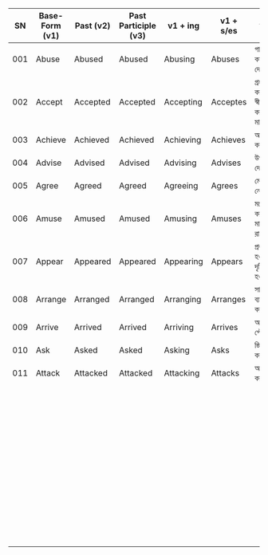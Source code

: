 | SN  | Base-Form (v1)  | Past (v2)  | Past Participle (v3) | v1 + ing  | v1 + s/es  | বাংলা  |
|---|---|---|---|---|---|---|
| 001  | Abuse     | Abused        | Abused        | Abusing       | Abuses        | গালাগালি কারা/দেওয়া  |
| 002  | Accept    | Accepted      | Accepted      | Accepting     | Acceptes      | গ্রহন করা, স্বীকার করা, মানা  |
| 003  | Achieve   | Achieved      | Achieved      | Achieving     | Achieves      | অর্জন করা  |
| 004  | Advise    | Advised       | Advised       | Advising      | Advises       | উপদেশ দেওয়া  |
| 005  | Agree     | Agreed        | Agreed        | Agreeing      | Agrees        | মেনে নেওয়া  |
| 006  | Amuse     | Amused        | Amused        | Amusing       | Amuses        | মনোরঞ্জন করা, মাতিয়ে রাখা  |
| 007  | Appear    | Appeared      | Appeared      | Appearing     | Appears       | প্রকাশিত হওয়া, দৃষ্টিগোচর হওয়া  |
| 008  | Arrange   | Arranged      | Arranged      | Arranging     | Arranges      | সাজান, ব্যবস্থা করা  |
| 009  | Arrive    | Arrived       | Arrived       | Arriving      | Arrives       | আগমন, পৌঁছান  |
| 010  | Ask       | Asked         | Asked         | Asking        | Asks          | জিজ্ঞাসা করা  |
| 011  | Attack    | Attacked      | Attacked      | Attacking     | Attacks       | আক্রমণ করা  |
|   |   |   |   |   |   |   |
|   |   |   |   |   |   |   |
|   |   |   |   |   |   |   |
|   |   |   |   |   |   |   |
|   |   |   |   |   |   |   |
|   |   |   |   |   |   |   |
|   |   |   |   |   |   |   |
|   |   |   |   |   |   |   |
|   |   |   |   |   |   |   |
|   |   |   |   |   |   |   |
|   |   |   |   |   |   |   |
|   |   |   |   |   |   |   |
|   |   |   |   |   |   |   |
|   |   |   |   |   |   |   |
|   |   |   |   |   |   |   |
|   |   |   |   |   |   |   |
|   |   |   |   |   |   |   |
|   |   |   |   |   |   |   |
|   |   |   |   |   |   |   |
|   |   |   |   |   |   |   |
|   |   |   |   |   |   |   |
|   |   |   |   |   |   |   |
|   |   |   |   |   |   |   |
|   |   |   |   |   |   |   |
|   |   |   |   |   |   |   |
|   |   |   |   |   |   |   |
|   |   |   |   |   |   |   |
|   |   |   |   |   |   |   |
|   |   |   |   |   |   |   |
|   |   |   |   |   |   |   |
|   |   |   |   |   |   |   |
|   |   |   |   |   |   |   |
|   |   |   |   |   |   |   |
|   |   |   |   |   |   |   |
|   |   |   |   |   |   |   |
|   |   |   |   |   |   |   |
|   |   |   |   |   |   |   |
|   |   |   |   |   |   |   |
|   |   |   |   |   |   |   |
|   |   |   |   |   |   |   |
|   |   |   |   |   |   |   |
|   |   |   |   |   |   |   |
|   |   |   |   |   |   |   |
|   |   |   |   |   |   |   |
|   |   |   |   |   |   |   |
|   |   |   |   |   |   |   |
|   |   |   |   |   |   |   |
|   |   |   |   |   |   |   |
|   |   |   |   |   |   |   |
|   |   |   |   |   |   |   |
|   |   |   |   |   |   |   |
|   |   |   |   |   |   |   |
|   |   |   |   |   |   |   |
|   |   |   |   |   |   |   |
